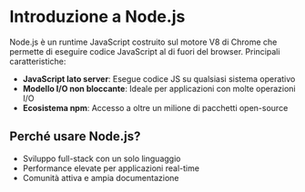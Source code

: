 # Introduzione a Node.js

Node.js è un runtime JavaScript costruito sul motore V8 di Chrome che permette di eseguire codice JavaScript al di fuori del browser. Principali caratteristiche:

- **JavaScript lato server**: Esegue codice JS su qualsiasi sistema operativo
- **Modello I/O non bloccante**: Ideale per applicazioni con molte operazioni I/O
- **Ecosistema npm**: Accesso a oltre un milione di pacchetti open-source

## Perché usare Node.js?
- Sviluppo full-stack con un solo linguaggio
- Performance elevate per applicazioni real-time
- Comunità attiva e ampia documentazione